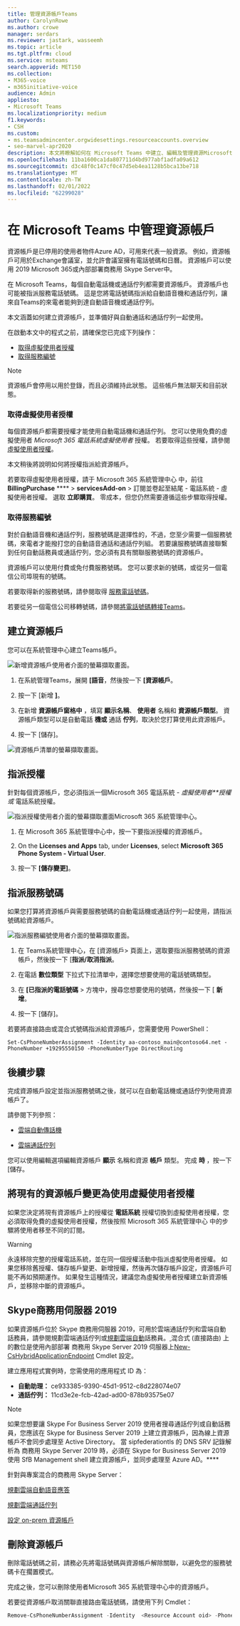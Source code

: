 ```yaml
---
title: 管理資源帳戶Teams
author: CarolynRowe
ms.author: crowe
manager: serdars
ms.reviewer: jastark, wasseemh
ms.topic: article
ms.tgt.pltfrm: cloud
ms.service: msteams
search.appverid: MET150
ms.collection:
- M365-voice
- m365initiative-voice
audience: Admin
appliesto:
- Microsoft Teams
ms.localizationpriority: medium
f1.keywords:
- CSH
ms.custom:
- ms.teamsadmincenter.orgwidesettings.resourceaccounts.overview
- seo-marvel-apr2020
description: 本文將瞭解如何在 Microsoft Teams 中建立、編輯及管理資源Microsoft Teams。
ms.openlocfilehash: 11ba1600ca1da807711d4bd977abf1adfa09a612
ms.sourcegitcommit: d3c48f0c147cf0c47d5eb4ea1128b5bca13be718
ms.translationtype: MT
ms.contentlocale: zh-TW
ms.lasthandoff: 02/01/2022
ms.locfileid: "62299028"
---
```

# <a name="manage-resource-accounts-in-microsoft-teams"></a>在 Microsoft Teams 中管理資源帳戶

資源帳戶是已停用的使用者物件Azure AD，可用來代表一般資源。 例如，資源帳戶可用於Exchange會議室，並允許會議室擁有電話號碼和日曆。 資源帳戶可以使用 2019 Microsoft 365或內部部署商務用 Skype Server中。

在 Microsoft Teams，每個自動電話機或通話佇列都需要資源帳戶。 資源帳戶也可能被指派服務電話號碼。 這是您將電話號碼指派給自動語音機和通話佇列，讓來自Teams的來電者能夠到達自動語音機或通話佇列。

本文涵蓋如何建立資源帳戶，並準備好與自動通話和通話佇列一起使用。

在啟動本文中的程式之前，請確保您已完成下列操作：

- [取得虛擬使用者授權](#obtain-virtual-user-licenses)
- [取得服務編號](#obtain-service-numbers)

> [!NOTE]
> 資源帳戶會停用以用於登錄，而且必須維持此狀態。 這些帳戶無法聊天和目前狀態。

### <a name="obtain-virtual-user-licenses"></a>取得虛擬使用者授權

每個資源帳戶都需要授權才能使用自動電話機和通話佇列。 您可以使用免費的虛擬使用者 *Microsoft 365 電話系統虛擬使用者* 授權。 若要取得這些授權，請參閱 [虛擬使用者授權](teams-add-on-licensing/virtual-user.md)。

本文稍後將說明如何將授權指派給資源帳戶。

若要取得虛擬使用者授權，請于 Microsoft 365 系統管理中心 中，前往 **BillingPurchase** ****  >  **servicesAdd-on**  >  訂閱並卷起至結尾 - 電話系統 *-* 虛擬使用者授權。 選取 **立即購買**。 零成本，但您仍然需要遵循這些步驟取得授權。

### <a name="obtain-service-numbers"></a>取得服務編號

對於自動語音機和通話佇列，服務號碼是選擇性的，不過，您至少需要一個服務號碼，來電者才能撥打您的自動語音通話和通話佇列組。 若要讓服務號碼直接聯繫到任何自動話務員或通話佇列，您必須有具有關聯服務號碼的資源帳戶。

資源帳戶可以使用付費或免付費服務號碼。 您可以要求新的號碼，或從另一個電信公司埠現有的號碼。

若要取得新的服務號碼，請參閱取得 [服務電話號碼](getting-service-phone-numbers.md)。

若要從另一個電信公司移轉號碼，請參閱[將電話號碼轉接Teams](phone-number-calling-plans/transfer-phone-numbers-to-teams.md)。

## <a name="create-a-resource-account"></a>建立資源帳戶

您可以在系統管理中心建立Teams帳戶。

![新增資源帳戶使用者介面的螢幕擷取畫面。](media/resource-account-add.png)

1. 在系統管理Teams，展開 **[語音**，然後按一下 **[資源帳戶**。

2. 按一下 [新增 **]**。

3. 在新增 **資源帳戶窗格中** ，填寫 **顯示名稱**、 **使用者** 名稱和 **資源帳戶類型**。 資源帳戶類型可以是自動電話 **機或** 通話 **佇列**，取決於您打算使用此資源帳戶。

4. 按一下 [儲存]。

![資源帳戶清單的螢幕擷取畫面。](media/resource-accounts-page.png)

## <a name="assign-a-license"></a>指派授權

針對每個資源帳戶，您必須指派一個Microsoft 365 電話系統 *- 虛擬使用者**授權或* 電話系統授權。

![指派授權使用者介面的螢幕擷取畫面Microsoft 365 系統管理中心。](media/resource-account-assign-virtual-user-license.png)

1. 在 Microsoft 365 系統管理中心中，按一下要指派授權的資源帳戶。

2. On the **Licenses and Apps** tab, under **Licenses**, select **Microsoft 365 Phone System - Virtual User**.

3. 按一下 **[儲存變更]**。

## <a name="assign-a-service-number"></a>指派服務號碼

如果您打算將資源帳戶與需要服務號碼的自動電話機或通話佇列一起使用，請指派號碼給資源帳戶。

![指派服務編號使用者介面的螢幕擷取畫面。](media/resource-account-assign-phone-number.png)

1. 在 Teams系統管理中心，在 [資源帳戶> 頁面上，選取要指派服務號碼的資源帳戶，然後按一下 [**指派/取消指派**。

2. 在電話 **數位類型** 下拉式下拉清單中，選擇您想要使用的電話號碼類型。

3. 在 **[已指派的電話號碼** > 方塊中，搜尋您想要使用的號碼，然後按一下 [ **新增**。

4. 按一下 [儲存]。


若要將直接路由或混合式號碼指派給資源帳戶，您需要使用 PowerShell：

`Set-CsPhoneNumberAssignment -Identity aa-contoso_main@contoso64.net -PhoneNumber +19295550150 -PhoneNumberType DirectRouting`

## <a name="next-steps"></a>後續步驟

完成資源帳戶設定並指派服務號碼之後，就可以在自動電話機或通話佇列使用資源帳戶了。

請參閱下列參照：

 - [雲端自動傳話機](create-a-phone-system-auto-attendant.md)

 - [雲端通話佇列](create-a-phone-system-call-queue.md)

您可以使用編輯選項編輯資源帳戶 **顯示** 名稱和資源 **帳戶** 類型。 完成 **時** ，按一下 [儲存。

## <a name="change-an-existing-resource-account-to-use-a-virtual-user-license"></a>將現有的資源帳戶變更為使用虛擬使用者授權

如果您決定將現有資源帳戶上的授權從 **電話系統** 授權切換到虛擬使用者授權，您必須取得免費的虛擬使用者授權，然後按照 Microsoft 365 系統管理中心 中的步驟將使用者移至不同的訂閱。[](/microsoft-365/admin/manage/assign-licenses-to-users#move-users-to-a-different-subscription)

> [!WARNING]
> 永遠移除完整的授權電話系統，並在同一個授權活動中指派虛擬使用者授權。 如果您移除舊授權、儲存帳戶變更、新增授權，然後再次儲存帳戶設定，資源帳戶可能不再如預期運作。 如果發生這種情況，建議您為虛擬使用者授權建立新資源帳戶，並移除中斷的資源帳戶。

## <a name="skype-for-business-server-2019"></a>Skype商務用伺服器 2019

如果資源帳戶位於 Skype 商務用伺服器 2019，可用於雲端通話佇列和雲端自動話務員，請參閱規劃雲端通話佇列或[規劃雲端自動](/SkypeForBusiness/hybrid/plan-cloud-auto-attendant)話務員。[ ](/SkypeforBusiness/hybrid/plan-call-queue) 混合式 (直接路由) 上的數位是使用內部部署 商務用 Skype Server 2019 伺服器上[New-CsHybridApplicationEndpoint](/powershell/module/skype/new-cshybridapplicationendpoint) Cmdlet 設定。

建立應用程式實例時，您需使用的應用程式 ID 為：

- **自動助理：** ce933385-9390-45d1-9512-c8d228074e07
- **通話佇列：** 11cd3e2e-fcb-42ad-ad00-878b93575e07

> [!NOTE]
> 如果您想要讓 Skype For Business Server 2019 使用者搜尋通話佇列或自動話務員，您應該在 Skype for Business Server 2019 上建立資源帳戶，因為線上資源帳戶不會同步處理至 Active Directory。 當 sipfederationtls 的 DNS SRV 記錄解析為 商務用 Skype Server 2019 時，必須在 Skype for Business Server 2019 使用 SfB Management shell 建立資源帳戶，並同步處理至 Azure AD。****

針對與專案混合的商務用 Skype Server：

   [規劃雲端自動語音應答](/SkypeForBusiness/hybrid/plan-cloud-auto-attendant)
  
   [規劃雲端通話佇列](/SkypeforBusiness/hybrid/plan-call-queue)
   
   [設定 on-prem 資源帳戶](/SkypeForBusiness/hybrid/configure-onprem-ra)


## <a name="delete-a-resource-account"></a>刪除資源帳戶

刪除電話號碼之前，請務必先將電話號碼與資源帳戶解除關聯，以避免您的服務號碼卡在擱置模式。

完成之後，您可以刪除使用者Microsoft 365 系統管理中心中的資源帳戶。

若要從資源帳戶取消關聯直接路由電話號碼，請使用下列 Cmdlet：

```powershell
Remove-CsPhoneNumberAssignment -Identity  <Resource Account oid> -PhoneNumber <assigned phone number> -PhoneNumberType DirectRouting
```
